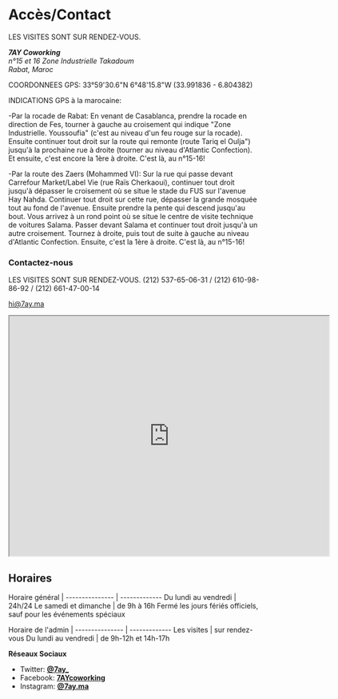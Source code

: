 # Accès/Contact
LES VISITES SONT SUR RENDEZ-VOUS.
<address><strong>7AY Coworking</strong><br />
n°15 et 16 Zone Industrielle Takadoum<br />
Rabat, Maroc</address>

COORDONNEES GPS: 33°59'30.6"N 6°48'15.8"W (33.991836 - 6.804382)<br /> 

INDICATIONS GPS à la marocaine:

-Par la rocade de Rabat:
En venant de Casablanca, prendre la rocade en direction de Fes, tourner à gauche au croisement qui indique "Zone Industrielle. Youssoufia" (c'est au niveau d'un feu rouge sur la rocade).
Ensuite continuer tout droit sur la route qui remonte (route Tariq el Oulja") jusqu'à la prochaine rue à droite (tourner au niveau d'Atlantic Confection). Et ensuite, c'est encore la 1ère à droite. C'est là, au n°15-16!

-Par la route des Zaers (Mohammed VI):
Sur la rue qui passe devant Carrefour Market/Label Vie (rue Raïs Cherkaoui), continuer tout droit jusqu'à dépasser le croisement où se situe le stade du FUS sur l'avenue Hay Nahda. Continuer tout droit sur cette rue, dépasser la grande mosquée tout au fond de l'avenue. Ensuite prendre la pente qui descend jusqu'au bout. Vous arrivez à un rond point où se situe le centre de visite technique de voitures Salama. Passer devant Salama et continuer tout droit jusqu'à un autre croisement. Tournez à droite, puis tout de suite à gauche au niveau d'Atlantic Confection. Ensuite, c'est la 1ère à droite. C'est là, au n°15-16!

### Contactez-nous

LES VISITES SONT SUR RENDEZ-VOUS. (212) 537-65-06-31 / (212) 610-98-86-92 / (212) 661-47-00-14

[hi@7ay.ma](mailto:hi@7ay.ma)

<iframe src="https://mapsengine.google.com/map/embed?mid=zTdcHagTbRo0.kYP1f1UfZEtU" width="640" height="480"></iframe>

## Horaires

Horaire général | 
--------------- | -------------
Du lundi au vendredi | 24h/24
Le samedi et dimanche | de 9h à 16h
Fermé les jours fériés officiels, sauf pour les événements spéciaux

Horaire de l'admin | 
--------------- | -------------
Les visites | sur rendez-vous
Du lundi au vendredi | de 9h-12h et 14h-17h


__Réseaux Sociaux__

* Twitter: __[@7ay\_](https://twitter.com/7ay_)__
* Facebook: __[7AYcoworking](https://www.facebook.com/7AYcoworking)__
* Instagram: __[@7ay.ma](https://www.instagram.com/7ay.ma/)__

